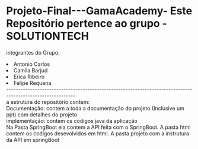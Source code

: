 # Projeto-Final---GamaAcademy- Este Repositório pertence ao grupo - SOLUTIONTECH
 integrantes do Grupo:
 <li> Antonio Carlos <li> Camila Barjud<li> Erica Ribeiro <li> Felipe Requena 
<br>-----------------------------------------------------------------------------------------------------------<br>
 a estrutura do repositório contem:
 <br> Documentação: contem a toda a documentação do projeto (Inclusive um ppt) com detalhes do projeto <br> 
 implementação: contem os codigos java da aplicação <br>
  Na Pasta SpringBoot ela contem a API feita com o SpringBoot. A pasta html contem os codigos desevolvidos em html. A pasta projeto com a instrutura da API em springBoot
 
